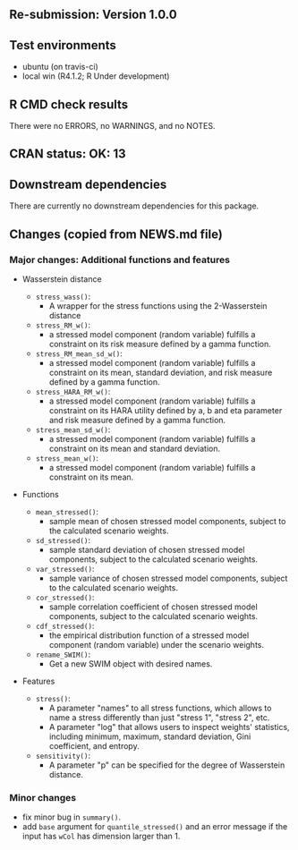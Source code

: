 ## Re-submission: Version 1.0.0


## Test environments
* ubuntu (on travis-ci)    
* local win (R4.1.2; R Under development)

## R CMD check results
There were no ERRORS, no WARNINGS, and no NOTES.    


## CRAN status: OK: 13

## Downstream dependencies
There are currently no downstream dependencies for this package.



## Changes (copied from NEWS.md file)

### Major changes: Additional functions and features

 - Wasserstein distance
 
     - `stress_wass()`:
        - A wrapper for the stress functions using the 2-Wasserstein distance
     - `stress_RM_w()`:
        - a stressed model component (random variable) fulfills a 
        constraint on its risk measure defined by a gamma function.
     - `stress_RM_mean_sd_w()`:
        - a stressed model component (random variable) fulfills a 
        constraint on its mean, standard deviation, and risk measure 
        defined by a gamma function.
     - `stress_HARA_RM_w()`:
        - a stressed model component (random variable) fulfills a
        constraint on its HARA utility defined by a, b and eta parameter
        and risk measure defined by a gamma function.
    - `stress_mean_sd_w()`:
        - a stressed model component (random variable) fulfills a
        constraint on its mean and standard deviation.
    - `stress_mean_w()`: 
        - a stressed model component (random variable) fulfills a
        constraint on its mean.
      

 - Functions
   
     - `mean_stressed()`:
        - sample mean of chosen stressed model components, subject to the calculated scenario weights.
     - `sd_stressed()`:
        - sample standard deviation of chosen stressed model components, subject to the calculated scenario weights.
     - `var_stressed()`:
        - sample variance of chosen stressed model components, subject to the calculated scenario weights.
     - `cor_stressed()`:
        - sample correlation coefficient of chosen stressed model components, subject to the calculated scenario weights.
    - `cdf_stressed()`:
        - the empirical distribution function of a stressed model component (random variable) under the scenario weights. 
    - `rename_SWIM()`: 
        - Get a new SWIM object with desired names.
    
    
    
- Features

    - `stress()`:
        - A parameter "names" to all stress functions, which allows to name a stress differently than just "stress 1", "stress 2", etc.
        - A parameter "log" that allows users to inspect weights' statistics, including minimum, maximum, standard deviation, Gini coefficient, and entropy.
    - `sensitivity()`:
        - A parameter "p"  can be specified for the degree of Wasserstein distance.

### Minor changes

 - fix minor bug in `summary()`.
 - add `base` argument for `quantile_stressed()` and an error message if the input has `wCol` has dimension larger than 1.
